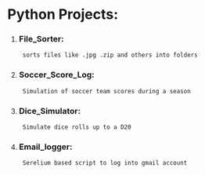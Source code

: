 
# Python Projects:<br>
1. ### File_Sorter:
        sorts files like .jpg .zip and others into folders
2. ### Soccer_Score_Log:
        Simulation of soccer team scores during a season
3. ### Dice_Simulator:
        Simulate dice rolls up to a D20
4. ### Email_logger:
        Serelium based script to log into gmail account

